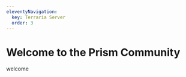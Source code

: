 ```yaml
---
eleventyNavigation:
  key: Terraria Server
  order: 3
--- 
```


# Welcome to the Prism Community

welcome
